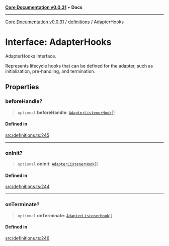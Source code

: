 [**Core Documentation v0.0.31**](../../README.md) • **Docs**

***

[Core Documentation v0.0.31](../../modules.md) / [definitions](../README.md) / AdapterHooks

# Interface: AdapterHooks

AdapterHooks Interface.

Represents lifecycle hooks that can be defined for the adapter, such as initialization, pre-handling, and termination.

## Properties

### beforeHandle?

> `optional` **beforeHandle**: [`AdapterListenerHook`](../type-aliases/AdapterListenerHook.md)[]

#### Defined in

[src/definitions.ts:245](https://github.com/stonemjs/core/blob/a25677efd9a5f5a45cc90fda3ed3e87df97e6124/src/definitions.ts#L245)

***

### onInit?

> `optional` **onInit**: [`AdapterListenerHook`](../type-aliases/AdapterListenerHook.md)[]

#### Defined in

[src/definitions.ts:244](https://github.com/stonemjs/core/blob/a25677efd9a5f5a45cc90fda3ed3e87df97e6124/src/definitions.ts#L244)

***

### onTerminate?

> `optional` **onTerminate**: [`AdapterListenerHook`](../type-aliases/AdapterListenerHook.md)[]

#### Defined in

[src/definitions.ts:246](https://github.com/stonemjs/core/blob/a25677efd9a5f5a45cc90fda3ed3e87df97e6124/src/definitions.ts#L246)
